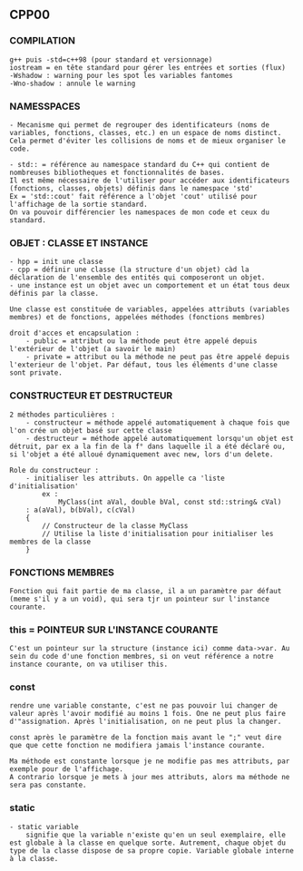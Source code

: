 ## CPP00

### COMPILATION
	g++ puis -std=c++98 (pour standard et versionnage)
	iostream = en tête standard pour gérer les entrées et sorties (flux)
	-Wshadow : warning pour les spot les variables fantomes
	-Wno-shadow : annule le warning

### NAMESSPACES
	- Mecanisme qui permet de regrouper des identificateurs (noms de variables, fonctions, classes, etc.) en un espace de noms distinct.
	Cela permet d'éviter les collisions de noms et de mieux organiser le code.

	- std:: = référence au namespace standard du C++ qui contient de nombreuses bibliotheques et fonctionnalités de bases.
	Il est même nécessaire de l'utiliser pour accéder aux identificateurs (fonctions, classes, objets) définis dans le namespace 'std'
	Ex = 'std::cout' fait référence a l'objet 'cout' utilisé pour l'affichage de la sortie standard.
	On va pouvoir différencier les namespaces de mon code et ceux du standard.

### OBJET : CLASSE ET INSTANCE
	- hpp = init une classe
	- cpp = définir une classe (la structure d'un objet) càd la déclaration de l'ensemble des entités qui composeront un objet.
	- une instance est un objet avec un comportement et un état tous deux définis par la classe.

	Une classe est constituée de variables, appelées attributs (variables membres) et de fonctions, appelées méthodes (fonctions membres)

	droit d'acces et encapsulation :
		- public = attribut ou la méthode peut être appelé depuis l'extérieur de l'objet (a savoir le main)
		- private = attribut ou la méthode ne peut pas être appelé depuis l'exterieur de l'objet. Par défaut, tous les éléments d'une classe sont private.

### CONSTRUCTEUR ET DESTRUCTEUR
	2 méthodes particulières :
		- constructeur = méthode appelé automatiquement à chaque fois que l'on crée un objet basé sur cette classe
		- destructeur = méthode appelé automatiquement lorsqu'un objet est détruit, par ex a la fin de la f° dans laquelle il a été déclaré ou, si l'objet a été alloué dynamiquement avec new, lors d'un delete.

	Role du constructeur :
		- initialiser les attributs. On appelle ca 'liste d'initialisation'
			ex :
				MyClass(int aVal, double bVal, const std::string& cVal)
        : a(aVal), b(bVal), c(cVal)
   		{
        	// Constructeur de la classe MyClass
        	// Utilise la liste d'initialisation pour initialiser les membres de la classe
   		}

### FONCTIONS MEMBRES
	Fonction qui fait partie de ma classe, il a un paramètre par défaut (meme s'il y a un void), qui sera tjr un pointeur sur l'instance courante.

### this = POINTEUR SUR L'INSTANCE COURANTE
	C'est un pointeur sur la structure (instance ici) comme data->var. Au sein du code d'une fonction membres, si on veut référence a notre instance courante, on va utiliser this.

### const
	rendre une variable constante, c'est ne pas pouvoir lui changer de valeur après l'avoir modifié au moins 1 fois. One ne peut plus faire d'"assignation. Après l'initialisation, on ne peut plus la changer.

	const après le paramètre de la fonction mais avant le ";" veut dire que que cette fonction ne modifiera jamais l'instance courante.

	Ma méthode est constante lorsque je ne modifie pas mes attributs, par exemple pour de l'affichage.
	A contrario lorsque je mets à jour mes attributs, alors ma méthode ne sera pas constante.

### static
	- static variable
		signifie que la variable n'existe qu'en un seul exemplaire, elle est globale à la classe en quelque sorte. Autrement, chaque objet du type de la classe dispose de sa propre copie. Variable globale interne à la classe.
